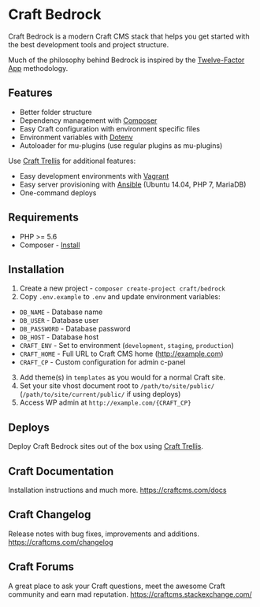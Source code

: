 # Craft Bedrock

Craft Bedrock is a modern Craft CMS stack that helps you get started with the best development tools and project structure.

Much of the philosophy behind Bedrock is inspired by the [Twelve-Factor App](http://12factor.net/) methodology.

## Features

* Better folder structure
* Dependency management with [Composer](http://getcomposer.org)
* Easy Craft configuration with environment specific files
* Environment variables with [Dotenv](https://github.com/vlucas/phpdotenv)
* Autoloader for mu-plugins (use regular plugins as mu-plugins)

Use [Craft Trellis](https://github.com/tyler-morrison/craft-trellis) for additional features:

* Easy development environments with [Vagrant](http://www.vagrantup.com/)
* Easy server provisioning with [Ansible](http://www.ansible.com/) (Ubuntu 14.04, PHP 7, MariaDB)
* One-command deploys

## Requirements

* PHP >= 5.6
* Composer - [Install](https://getcomposer.org/doc/00-intro.md#installation-linux-unix-osx)

## Installation

1. Create a new project - `composer create-project craft/bedrock`
2. Copy `.env.example` to `.env` and update environment variables:
  * `DB_NAME` - Database name
  * `DB_USER` - Database user
  * `DB_PASSWORD` - Database password
  * `DB_HOST` - Database host
  * `CRAFT_ENV` - Set to environment (`development`, `staging`, `production`)
  * `CRAFT_HOME` - Full URL to Craft CMS home (http://example.com)
  * `CRAFT_CP` - Custom configuration for admin c-panel
3. Add theme(s) in `templates` as you would for a normal Craft site.
4. Set your site vhost document root to `/path/to/site/public/` (`/path/to/site/current/public/` if using deploys)
5. Access WP admin at `http://example.com/{CRAFT_CP}`

## Deploys

Deploy Craft Bedrock sites out of the box using [Craft Trellis](https://github.com/roots/trellis).

## Craft Documentation
Installation instructions and much more.
https://craftcms.com/docs

## Craft Changelog
Release notes with bug fixes, improvements and additions.
https://craftcms.com/changelog

## Craft Forums
A great place to ask your Craft questions, meet the awesome Craft community and earn mad reputation.
https://craftcms.stackexchange.com/
